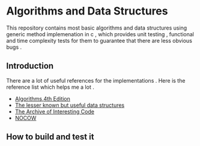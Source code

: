# Algorithms and Data Structures

This repository contains most basic algorithms and data structures using generic method implemenation in c , which provides unit testing , functional and time complexity tests for them to guarantee that there are less obvious bugs  .

## Introduction
There are a lot of useful references for the implementations . Here is the reference list which helps me a lot .
- [Algorithms,4th Edition](http://algs4.cs.princeton.edu/home/)
- [The lesser known but useful data structures](http://stackoverflow.com/questions/500607/what-are-the-lesser-known-but-useful-data-structures?page=1&tab=votes#tab-top)
- [The Archive of Interesting Code](http://www.keithschwarz.com/interesting/)
- [NOCOW](http://www.nocow.cn/index.php/NOCOW%E5%9C%B0%E5%9B%BE)

## How to build and test it 
